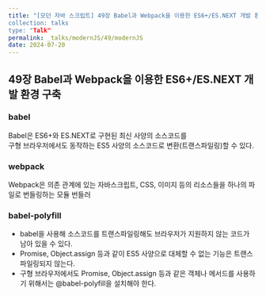 ```yaml
---
title: "[모던 자바 스크립트] 49장 Babel과 Webpack을 이용한 ES6+/ES.NEXT 개발 환경 구축
collection: talks
type: "Talk"
permalink: _talks/modernJS/49/modernJS
date: 2024-07-20
---
```


## 49장 Babel과 Webpack을 이용한 ES6+/ES.NEXT 개발 환경 구축

### babel
Babel은 ES6+와 ES.NEXT로 구현된 최신 사양의 소스코드를 <br>
구형 브라우저에서도 동작하는 ES5 사양의 소스코드로 변환(트랜스파일링)할 수 있다.

### webpack
Webpack은 의존 관계에 있는 자바스크립트, CSS, 이미지 등의 리소스들을 하나의 파일로 번들링하는 모듈 번들러

### babel-polyfill
- babel을 사용해 소스코드를 트랜스파일링해도 브라우저가 지원하지 않는 코드가 남아 있을 수 있다.
- Promise, Object.assign 등과 같이 ES5 사양으로 대체할 수 없는 기능은 트랜스파일링되지 않는다.
- 구형 브라우저에서도 Promise, Object.assign 등과 같은 객체나 메서드를 사용하기 위해서는 @babel-polyfill을 설치해야 한다.



